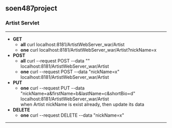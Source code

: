 ## soen487project
### Artist Servlet
---
+ **GET**  
    - **all**  curl localhost:8181/ArtistWebServer_war/Artist
    - **one**  curl localhost:8181/ArtistWebServer_war/Artist?nickName=x
+ **POST**  
    - **all**  curl --request POST --data "" localhost:8181/ArtistWebServer_war/Artist
    - **one**  curl --request POST --data "nickName=x" localhost:8181/ArtistWebServer_war/Artist
+ **PUT**  
    - **one**  curl --request PUT --data "nickName=a&firstName=b&lastName=c&shortBio=d" localhost:8181/ArtistWebServer_war/Artist  
when Artist nickName is exist already, then update its data
+ **DELETE**  
    - **one**  curl --request DELETE --data "nickName=x"
---

